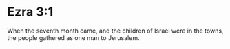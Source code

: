 # Ezra 3:1

When the seventh month came, and the children of Israel were in the towns, the people gathered as one man to Jerusalem.
